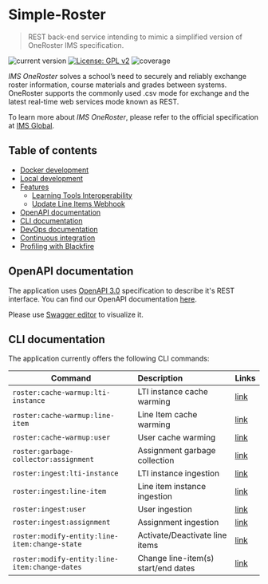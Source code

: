 # Simple-Roster

>REST back-end service intending to mimic a simplified version of OneRoster IMS specification.

![current version](https://img.shields.io/badge/version-2.0.0-green.svg)
[![License: GPL v2](https://img.shields.io/badge/License-GPL%20v2-blue.svg)](https://www.gnu.org/licenses/old-licenses/gpl-2.0.en.html)
![coverage](https://img.shields.io/badge/coverage-100%25-green.svg)

*IMS OneRoster* solves a school’s need to securely and reliably exchange roster information, course materials and grades between systems. 
OneRoster supports the commonly used .csv mode for exchange and the latest real-time web services mode known as REST.  

To learn more about *IMS OneRoster*, please refer to the official specification at [IMS Global](https://www.imsglobal.org/activity/onerosterlis).

## Table of contents

- [Docker development](docs/docker-development.md)
- [Local development](docs/local-development.md)
- [Features](#)
    - [Learning Tools Interoperability](docs/features/lti.md)
    - [Update Line Items Webhook](docs/features/update-line-items-webhook.md)
- [OpenAPI documentation](#openapi-documentation)
- [CLI documentation](#cli-documentation)
- [DevOps documentation](docs/devops-documentation.md)
- [Continuous integration](docs/continuous-integration.md)
- [Profiling with Blackfire](docs/blackfire.md)

## OpenAPI documentation

The application uses [OpenAPI 3.0](https://swagger.io/specification/) specification to describe it's REST interface.
You can find our OpenAPI documentation [here](openapi/api_v1.yml).

Please use [Swagger editor](https://editor.swagger.io/) to visualize it.

## CLI documentation

The application currently offers the following CLI commands:

| Command                                       | Description                         | Links                                                           |
| ----------------------------------------------|:------------------------------------|:----------------------------------------------------------------|
| `roster:cache-warmup:lti-instance`            | LTI instance cache warming          | [link](docs/cli/lti-instance-cache-warmer-command.md)           |
| `roster:cache-warmup:line-item`               | Line Item cache warming             | [link](docs/cli/line-item-cache-warmer-command.md)              |
| `roster:cache-warmup:user`                    | User cache warming                  | [link](docs/cli/user-cache-warmer-command.md)                   |
| `roster:garbage-collector:assignment`         | Assignment garbage collection       | [link](docs/cli/assignment-garbage-collector-command.md)        |
| `roster:ingest:lti-instance`                  | LTI instance ingestion              | [link](docs/cli/lti-instance-ingester-command.md)               |
| `roster:ingest:line-item`                     | Line item instance ingestion        | [link](docs/cli/line-item-ingester-command.md)                  |
| `roster:ingest:user`                          | User ingestion                      | [link](docs/cli/user-ingester-command.md)                       |
| `roster:ingest:assignment`                    | Assignment ingestion                | [link](docs/cli/assignment-ingester-command.md)                 |
| `roster:modify-entity:line-item:change-state` | Activate/Deactivate line items      | [link](docs/cli/modify-entity-line-item-change-state-command.md)|
| `roster:modify-entity:line-item:change-dates` | Change line-item(s) start/end dates | [link](docs/cli/modify-entity-line-item-change-dates-command.md)|
